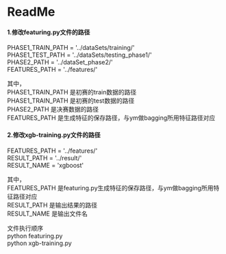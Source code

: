 # ReadMe

#### 1.修改featuring.py文件的路径<br>

PHASE1_TRAIN_PATH = '../dataSets/training/'<br>
PHASE1_TEST_PATH =  '../dataSets/testing_phase1/'<br>
PHASE2_PATH = '../dataSet_phase2/'<br>
FEATURES_PATH = '../features/'<br>

其中，<br>
PHASE1_TRAIN_PATH 是初赛的train数据的路径<br>
PHASE1_TRAIN_PATH 是初赛的test数据的路径<br>
PHASE2_PATH 是决赛数据的路径<br>
FEATURES_PATH 是生成特征的保存路径，与ym做bagging所用特征路径对应<br>

#### 2.修改xgb-training.py文件的路径<br>
FEATURES_PATH = '../features/'<br>
RESULT_PATH =  '../result/'<br>
RESULT_NAME = 'xgboost'<br>

其中，<br>
FEATURES_PATH 是featuring.py生成特征的保存路径，与ym做bagging所用特征路径对应<br>
RESULT_PATH 是输出结果的路径<br>
RESULT_NAME 是输出文件名<br>

文件执行顺序<br>
python featuring.py<br>
python xgb-training.py<br>
